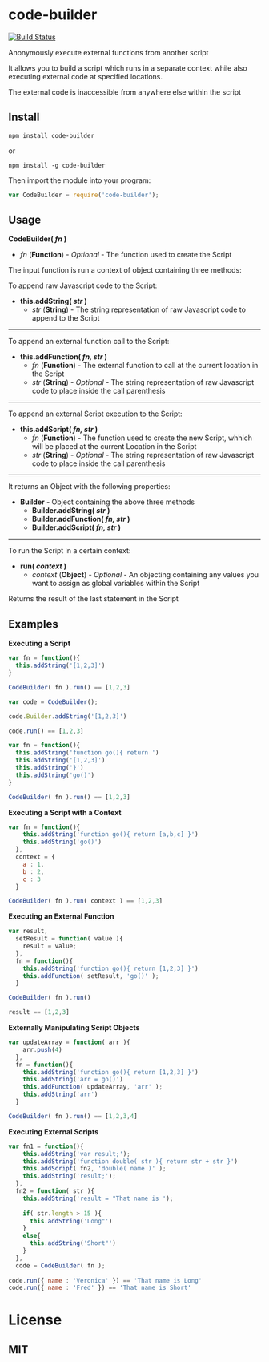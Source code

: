 # code-builder
[![Build Status](https://travis-ci.org/bninni/code-builder.svg?branch=master)](https://travis-ci.org/bninni/code-builder)

Anonymously execute external functions from another script

It allows you to build a script which runs in a separate context while also executing external code at specified locations.

The external code is inaccessible from anywhere else within the script

## Install
```
npm install code-builder
```
or
```
npm install -g code-builder
```

Then import the module into your program:

```javascript
var CodeBuilder = require('code-builder');
```

## Usage

**CodeBuilder( _fn_ )**
  * _fn_ (**Function**) - _Optional_ - The function used to create the Script

The input function is run a context of object containing three methods:

To append raw Javascript code to the Script:

  * **this.addString( _str_ )**
    * _str_ (**String**) - The string representation of raw Javascript code to append to the Script

---
	
To append an external function call to the Script:
  
  * **this.addFunction( _fn, str_ )**
    * _fn_ (**Function**) - The external function to call at the current location in the Script
    * _str_ (**String**) - _Optional_ - The string representation of raw Javascript code to place inside the call parenthesis
  
--- 
 
To append an external Script execution to the Script:
  
  * **this.addScript( _fn, str_ )**
    * _fn_ (**Function**) - The function used to create the new Script, whhich will be placed at the current Location in the Script
    * _str_ (**String**) - _Optional_ - The string representation of raw Javascript code to place inside the call parenthesis

---
	
It returns an Object with the following properties:

  * **Builder** - Object containing the above three methods
    * **Builder.addString( _str_ )**
    * **Builder.addFunction( _fn, str_ )**
    * **Builder.addScript( _fn, str_ )**

---

To run the Script in a certain context:
  
  * **run( _context_ )**
    * _context_ (**Object**) - _Optional_ - An objecting containing any values you want to assign as global variables within the Script

Returns the result of the last statement in the Script

## Examples

**Executing a Script**

```javascript
var fn = function(){
  this.addString('[1,2,3]')
}

CodeBuilder( fn ).run() == [1,2,3]
```

```javascript
var code = CodeBuilder();

code.Builder.addString('[1,2,3]')

code.run() == [1,2,3]
```

```javascript
var fn = function(){
  this.addString('function go(){ return ')
  this.addString('[1,2,3]')
  this.addString('}')
  this.addString('go()')
}

CodeBuilder( fn ).run() == [1,2,3]
```

**Executing a Script with a Context**

```javascript
var fn = function(){
    this.addString('function go(){ return [a,b,c] }')
    this.addString('go()')
  },
  context = {
    a : 1,
    b : 2,
    c : 3
  }

CodeBuilder( fn ).run( context ) == [1,2,3]
```

**Executing an External Function**
```javascript
var result,
  setResult = function( value ){
    result = value;
  },
  fn = function(){
    this.addString('function go(){ return [1,2,3] }')
    this.addFunction( setResult, 'go()' );
  }

CodeBuilder( fn ).run()

result == [1,2,3]
```

**Externally Manipulating Script Objects**

```javascript
var updateArray = function( arr ){
    arr.push(4)
  },
  fn = function(){
    this.addString('function go(){ return [1,2,3] }')
    this.addString('arr = go()')
    this.addFunction( updateArray, 'arr' );
    this.addString('arr')
  }

CodeBuilder( fn ).run() == [1,2,3,4]
```

**Executing External Scripts**

```javascript
var fn1 = function(){
    this.addString('var result;');
    this.addString('function double( str ){ return str + str }')
    this.addScript( fn2, 'double( name )' );
    this.addString('result;');
  },
  fn2 = function( str ){
    this.addString('result = "That name is ');
    
    if( str.length > 15 ){
      this.addString('Long"')
    }
    else{
      this.addString('Short"')
    }
  },
  code = CodeBuilder( fn );
  
code.run({ name : 'Veronica' }) == 'That name is Long'
code.run({ name : 'Fred' }) == 'That name is Short'
```

# License

## MIT